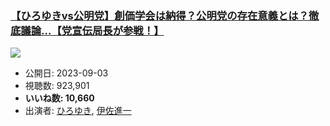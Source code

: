 ### [【ひろゆきvs公明党】創価学会は納得？公明党の存在意義とは？徹底議論…【党宣伝局長が参戦！】](https://www.youtube.com/watch?v=nd1_O8GADYw)
[![](https://img.youtube.com/vi/nd1_O8GADYw/sddefault.jpg)](https://www.youtube.com/watch?v=nd1_O8GADYw)
-   公開日: 2023-09-03
-   視聴数: 923,901
-   **いいね数: 10,660**
-   出演者: [ひろゆき](/rehacq_fan/people/ひろゆき "wikilink"), [伊佐進一](/rehacq_fan/people/伊佐進一 "wikilink")
